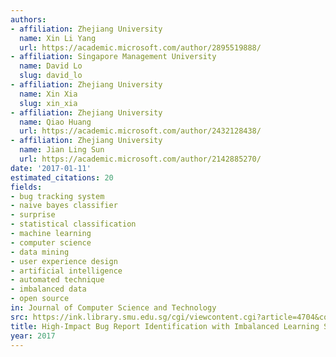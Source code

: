 ```yaml
---
authors:
- affiliation: Zhejiang University
  name: Xin Li Yang
  url: https://academic.microsoft.com/author/2895519888/
- affiliation: Singapore Management University
  name: David Lo
  slug: david_lo
- affiliation: Zhejiang University
  name: Xin Xia
  slug: xin_xia
- affiliation: Zhejiang University
  name: Qiao Huang
  url: https://academic.microsoft.com/author/2432128438/
- affiliation: Zhejiang University
  name: Jian Ling Sun
  url: https://academic.microsoft.com/author/2142885270/
date: '2017-01-11'
estimated_citations: 20
fields:
- bug tracking system
- naive bayes classifier
- surprise
- statistical classification
- machine learning
- computer science
- data mining
- user experience design
- artificial intelligence
- automated technique
- imbalanced data
- open source
in: Journal of Computer Science and Technology
src: https://ink.library.smu.edu.sg/cgi/viewcontent.cgi?article=4704&context=sis_research
title: High-Impact Bug Report Identification with Imbalanced Learning Strategies
year: 2017
---
```


